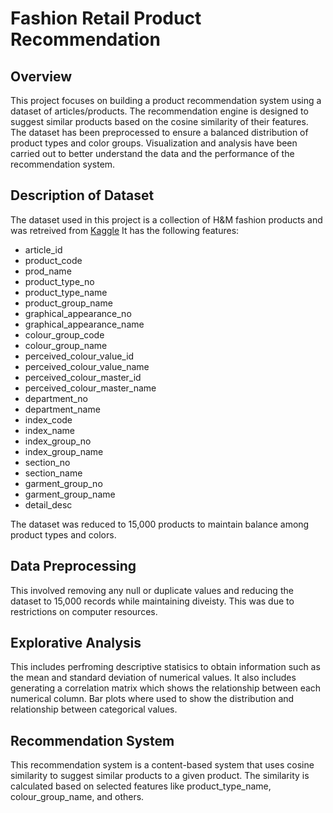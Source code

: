 # Fashion Retail Product Recommendation

## Overview
This project focuses on building a product recommendation system using a dataset of articles/products. The recommendation engine is designed to suggest similar products based on the cosine similarity of their features. The dataset has been preprocessed to ensure a balanced distribution of product types and color groups. Visualization and analysis have been carried out to better understand the data and the performance of the recommendation system.

## Description of Dataset 
The dataset used in this project is a collection of H&M fashion products and was retreived from [Kaggle](https://www.kaggle.com/competitions/h-and-m-personalized-fashion-recommendations) It has the following features:

* article_id
* product_code
* prod_name
* product_type_no
* product_type_name
* product_group_name
* graphical_appearance_no
* graphical_appearance_name
* colour_group_code
* colour_group_name
* perceived_colour_value_id
* perceived_colour_value_name
* perceived_colour_master_id
* perceived_colour_master_name
* department_no
* department_name
* index_code
* index_name
* index_group_no
* index_group_name
* section_no
* section_name
* garment_group_no
* garment_group_name
* detail_desc

The dataset was reduced to 15,000 products to maintain balance among product types and colors.

## Data Preprocessing
This involved removing any null or duplicate values and reducing the dataset to 15,000 records while maintaining diveisty. This was due to restrictions on computer resources.

## Explorative Analysis
This includes perfroming descriptive statisics to obtain information such as the mean and standard deviation of numerical values. It also includes generating a correlation matrix which shows the relationship between each numerical column. Bar plots where used to show the distribution and relationship between categorical values.

## Recommendation System
This recommendation system is a content-based system that uses cosine similarity to suggest similar products to a given product. The similarity is calculated based on selected features like product_type_name, colour_group_name, and others.
